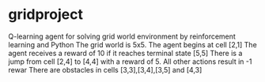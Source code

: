 # gridproject
Q-learning agent for solving grid world environment by reinforcement learning and Python
The grid world is 5x5. The agent begins at cell [2,1]
The agent receives a reward of 10 if it reaches terminal state [5,5]
There is a jump from cell [2,4] to [4,4] with a reward of 5. All other actions result in -1 rewar 
There are obstacles in cells [3,3],[3,4],[3,5] and [4,3]

